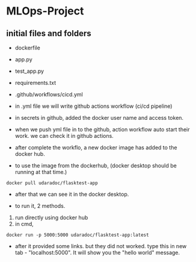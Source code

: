 # MLOps-Project

## initial files and folders
- dockerfile
- app.py
- test_app.py
- requirements.txt
- .github/workflows/cicd.yml

- in .yml file we will write github actions workflow (ci/cd pipeline)
 
- in secrets in github, added the docker user name and access token.

- when we push yml file in to the github, action workflow auto start their work. we can check it in github actions.

- after complete the workflo, a new docker image has added to the docker hub.

- to use the image from the dockerhub, (docker desktop should be running at that time.)
```
docker pull udaradoc/flasktest-app
```
- after that we can see it in the docker desktop.

- to run it, 2 methods.
1. run directly using docker hub
2. in cmd, 

```
docker run -p 5000:5000 udaradoc/flasktest-app:latest
```

- after it provided some links. but they did not worked. type this in new tab - "localhost:5000". It will show you the "hello world" message.
